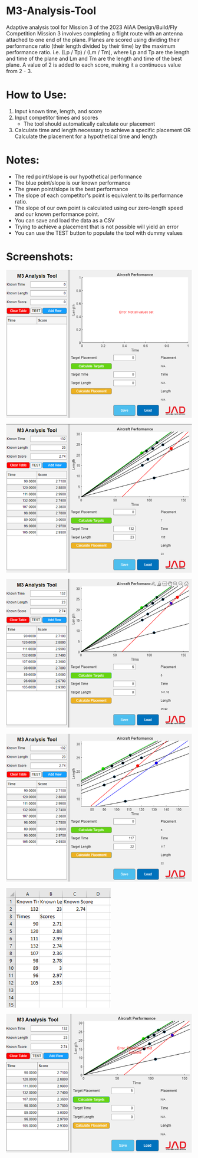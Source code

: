 # M3-Analysis-Tool
Adaptive analysis tool for Mission 3 of the 2023 AIAA Design/Build/Fly Competition
Mission 3 involves completing a flight route with an antenna attached to one end of the plane.
Planes are scored using dividing their performance ratio (their length divided by their time) by the maximum performance ratio.
i.e. (Lp / Tp) / (Lm / Tm), where Lp and Tp are the length and time of the plane and Lm and Tm are the length and time of the best plane.
A value of 2 is added to each score, making it a continuous value from 2 - 3.

# How to Use:
1. Input known time, length, and score
2. Input competitor times and scores
   * The tool should automatically calculate our placement
3. Calculate time and length necessary to achieve a specific placement OR
   Calculate the placement for a hypothetical time and length

# Notes:
- The red point/slope is our hypothetical performance
- The blue point/slope is our known performance
- The green point/slope is the best performance
- The slope of each competitor's point is equivalent to its performance ratio.
- The slope of our own point is calculated using our zero-length speed and our known performance point.
- You can save and load the data as a CSV
- Trying to achieve a placement that is not possible will yield an error
- You can use the TEST button to populate the tool with dummy values

# Screenshots:
![Screenshot 1](./screenshots/ss1.PNG)

![Screenshot 2](./screenshots/ss2.PNG)

![Screenshot 3](./screenshots/ss3.PNG)

![Screenshot 4](./screenshots/ss4.PNG)

![Screenshot 5](./screenshots/ss5.PNG)

![Screenshot 6](./screenshots/ss6.PNG)
